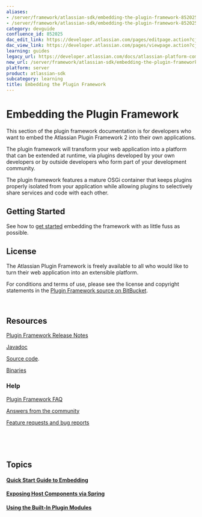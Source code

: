 ```yaml
---
aliases:
- /server/framework/atlassian-sdk/embedding-the-plugin-framework-852025.html
- /server/framework/atlassian-sdk/embedding-the-plugin-framework-852025.md
category: devguide
confluence_id: 852025
dac_edit_link: https://developer.atlassian.com/pages/editpage.action?cjm=wozere&pageId=852025
dac_view_link: https://developer.atlassian.com/pages/viewpage.action?cjm=wozere&pageId=852025
learning: guides
legacy_url: https://developer.atlassian.com/docs/atlassian-platform-common-components/plugin-framework/embedding-the-plugin-framework
new_url: /server/framework/atlassian-sdk/embedding-the-plugin-framework
platform: server
product: atlassian-sdk
subcategory: learning
title: Embedding the Plugin Framework
---
```

# Embedding the Plugin Framework

This section of the plugin framework documentation is for developers who want to embed the Atlassian Plugin Framework 2 into their own applications.

The plugin framework will transform your web application into a platform that can be extended at runtime, via plugins developed by your own developers or by outside developers who form part of your development community.

The plugin framework features a mature OSGi container that keeps plugins properly isolated from your application while allowing plugins to selectively share services and code with each other.

## Getting Started

See how to [get started](/server/framework/atlassian-sdk/quick-start-guide-to-embedding) embedding the framework with as little fuss as possible.

## License

The Atlassian Plugin Framework is freely available to all who would like to turn their web application into an extensible platform.

For conditions and terms of use, please see the license and copyright statements in the <a href="https://bitbucket.org/atlassian/atlassian-plugins/src/" class="external-link">Plugin Framework source on BitBucket</a>.

 

## Resources

[Plugin Framework Release Notes](https://developer.atlassian.com/pages/viewpage.action?pageId=852040)

<a href="http://docs.atlassian.com/" class="external-link">Javadoc</a>

<a href="https://studio.atlassian.com/svn/PLUG/" class="external-link">Source code</a>.

<a href="http://maven.atlassian.com/public/com/atlassian/plugins/" class="external-link">Binaries</a>

### Help

[Plugin Framework FAQ](/server/framework/atlassian-sdk/plugin-framework-faq-852039.html)

<a href="https://answers.atlassian.com/tags/plugin-development/" class="external-link">Answers from the community</a>

<a href="https://studio.atlassian.com/browse/PLUG" class="external-link">Feature requests and bug reports</a>

 

 

## Topics

#### [Quick Start Guide to Embedding](/server/framework/atlassian-sdk/quick-start-guide-to-embedding)

#### [Exposing Host Components via Spring](/server/framework/atlassian-sdk/exposing-host-components-via-spring)

#### [Using the Built-In Plugin Modules](/server/framework/atlassian-sdk/using-the-built-in-plugin-modules)































































































































































































